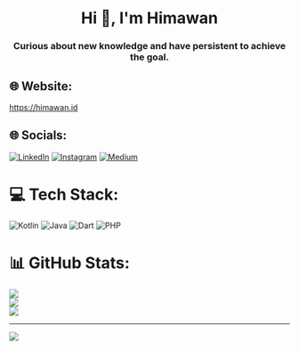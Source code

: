 <h1 align="center">Hi 👋, I'm Himawan</h1>
<h3 align="center">Curious about new knowledge and have persistent to achieve the goal.</h3>

## 🌐 Website:
https://himawan.id

## 🌐 Socials:
[![LinkedIn](https://img.shields.io/badge/LinkedIn-%230077B5.svg?logo=linkedin&logoColor=white)](https://linkedin.com/in/https://www.linkedin.com/in/karyahim/)
[![Instagram](https://img.shields.io/badge/Instagram-%23E4405F.svg?logo=Instagram&logoColor=white)](https://instagram.com/https://www.instagram.com/himawan.masyaid/)  [![Medium](https://img.shields.io/badge/Medium-12100E?logo=medium&logoColor=white)](https://medium.com/@https://medium.com/@siklusbelajar) 

# 💻 Tech Stack:
![Kotlin](https://img.shields.io/badge/kotlin-%230095D5.svg?style=for-the-badge&logo=kotlin&logoColor=white) ![Java](https://img.shields.io/badge/java-%23ED8B00.svg?style=for-the-badge&logo=java&logoColor=white) ![Dart](https://img.shields.io/badge/dart-%230175C2.svg?style=for-the-badge&logo=dart&logoColor=white) ![PHP](https://img.shields.io/badge/php-%23777BB4.svg?style=for-the-badge&logo=php&logoColor=white)
# 📊 GitHub Stats:
![](https://github-readme-stats.vercel.app/api?username=himawanmasyaid&theme=darcula&hide_border=false&include_all_commits=true&count_private=true)<br/>
![](https://github-readme-streak-stats.herokuapp.com/?user=himawanmasyaid&theme=darcula&hide_border=false)<br/>
![](https://github-readme-stats.vercel.app/api/top-langs/?username=himawanmasyaid&theme=darcula&hide_border=false&include_all_commits=true&count_private=true&layout=compact)

---
[![](https://visitcount.itsvg.in/api?id=himawanmasyaid&icon=0&color=0)](https://visitcount.itsvg.in)

<!-- Proudly created with GPRM ( https://gprm.itsvg.in ) -->
